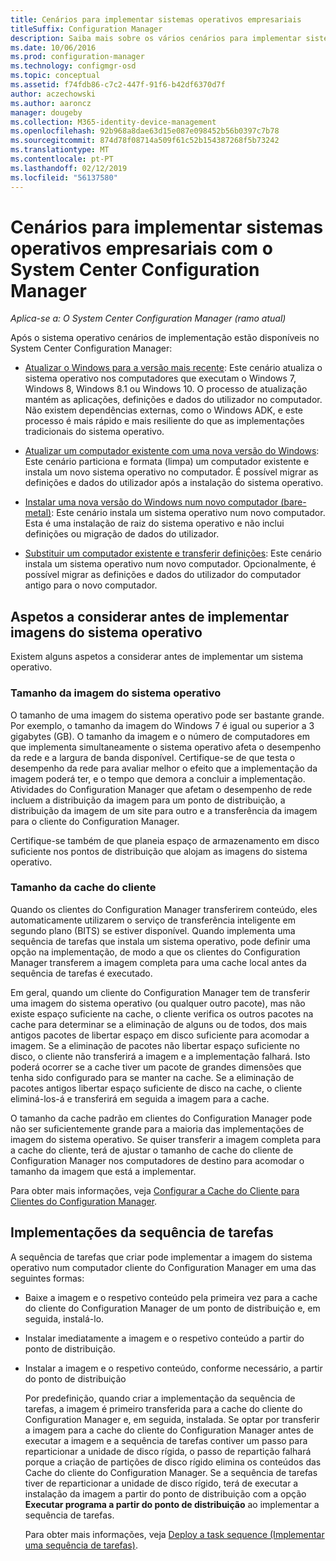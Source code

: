 ```yaml
---
title: Cenários para implementar sistemas operativos empresariais
titleSuffix: Configuration Manager
description: Saiba mais sobre os vários cenários para implementar sistemas de operativos empresariais com o System Center Configuration Manager.
ms.date: 10/06/2016
ms.prod: configuration-manager
ms.technology: configmgr-osd
ms.topic: conceptual
ms.assetid: f74fdb86-c7c2-447f-91f6-b42df6370d7f
author: aczechowski
ms.author: aaroncz
manager: dougeby
ms.collection: M365-identity-device-management
ms.openlocfilehash: 92b968a8dae63d15e087e098452b56b0397c7b78
ms.sourcegitcommit: 874d78f08714a509f61c52b154387268f5b73242
ms.translationtype: MT
ms.contentlocale: pt-PT
ms.lasthandoff: 02/12/2019
ms.locfileid: "56137580"
---
```

# <a name="scenarios-to-deploy-enterprise-operating-systems-with-system-center-configuration-manager"></a>Cenários para implementar sistemas operativos empresariais com o System Center Configuration Manager

*Aplica-se a: O System Center Configuration Manager (ramo atual)*

Após o sistema operativo cenários de implementação estão disponíveis no System Center Configuration Manager:  

-   [Atualizar o Windows para a versão mais recente](upgrade-windows-to-the-latest-version.md): Este cenário atualiza o sistema operativo nos computadores que executam o Windows 7, Windows 8, Windows 8.1 ou Windows 10. O processo de atualização mantém as aplicações, definições e dados do utilizador no computador. Não existem dependências externas, como o Windows ADK, e este processo é mais rápido e mais resiliente do que as implementações tradicionais do sistema operativo.  

-   [Atualizar um computador existente com uma nova versão do Windows](refresh-an-existing-computer-with-a-new-version-of-windows.md): Este cenário particiona e formata (limpa) um computador existente e instala um novo sistema operativo no computador. É possível migrar as definições e dados do utilizador após a instalação do sistema operativo.  

-   [Instalar uma nova versão do Windows num novo computador (bare-metal)](install-new-windows-version-new-computer-bare-metal.md): Este cenário instala um sistema operativo num novo computador. Esta é uma instalação de raiz do sistema operativo e não inclui definições ou migração de dados do utilizador.  

-   [Substituir um computador existente e transferir definições](replace-an-existing-computer-and-transfer-settings.md): Este cenário instala um sistema operativo num novo computador. Opcionalmente, é possível migrar as definições e dados do utilizador do computador antigo para o novo computador.  

## <a name="things-to-consider-before-you-deploy-operating-system-images"></a>Aspetos a considerar antes de implementar imagens do sistema operativo  
 Existem alguns aspetos a considerar antes de implementar um sistema operativo.  

### <a name="operating-system-image-size"></a>Tamanho da imagem do sistema operativo  
 O tamanho de uma imagem do sistema operativo pode ser bastante grande. Por exemplo, o tamanho da imagem do Windows 7 é igual ou superior a 3 gigabytes (GB). O tamanho da imagem e o número de computadores em que implementa simultaneamente o sistema operativo afeta o desempenho da rede e a largura de banda disponível. Certifique-se de que testa o desempenho da rede para avaliar melhor o efeito que a implementação da imagem poderá ter, e o tempo que demora a concluir a implementação. Atividades do Configuration Manager que afetam o desempenho de rede incluem a distribuição da imagem para um ponto de distribuição, a distribuição da imagem de um site para outro e a transferência da imagem para o cliente do Configuration Manager.  

 Certifique-se também de que planeia espaço de armazenamento em disco suficiente nos pontos de distribuição que alojam as imagens do sistema operativo.  

### <a name="client-cache-size"></a>Tamanho da cache do cliente  
 Quando os clientes do Configuration Manager transferirem conteúdo, eles automaticamente utilizarem o serviço de transferência inteligente em segundo plano (BITS) se estiver disponível. Quando implementa uma sequência de tarefas que instala um sistema operativo, pode definir uma opção na implementação, de modo a que os clientes do Configuration Manager transferem a imagem completa para uma cache local antes da sequência de tarefas é executado.  

 Em geral, quando um cliente do Configuration Manager tem de transferir uma imagem do sistema operativo (ou qualquer outro pacote), mas não existe espaço suficiente na cache, o cliente verifica os outros pacotes na cache para determinar se a eliminação de alguns ou de todos, dos mais antigos pacotes de libertar espaço em disco suficiente para acomodar a imagem. Se a eliminação de pacotes não libertar espaço suficiente no disco, o cliente não transferirá a imagem e a implementação falhará. Isto poderá ocorrer se a cache tiver um pacote de grandes dimensões que tenha sido configurado para se manter na cache. Se a eliminação de pacotes antigos libertar espaço suficiente de disco na cache, o cliente eliminá-los-á e transferirá em seguida a imagem para a cache.  

 O tamanho da cache padrão em clientes do Configuration Manager pode não ser suficientemente grande para a maioria das implementações de imagem do sistema operativo. Se quiser transferir a imagem completa para a cache do cliente, terá de ajustar o tamanho de cache do cliente de Configuration Manager nos computadores de destino para acomodar o tamanho da imagem que está a implementar.  

 Para obter mais informações, veja [Configurar a Cache do Cliente para Clientes do Configuration Manager](../../core/clients/manage/manage-clients.md#BKMK_ClientCache).  

## <a name="task-sequence-deployments"></a>Implementações da sequência de tarefas  
 A sequência de tarefas que criar pode implementar a imagem do sistema operativo num computador cliente do Configuration Manager em uma das seguintes formas:  

- Baixe a imagem e o respetivo conteúdo pela primeira vez para a cache do cliente do Configuration Manager de um ponto de distribuição e, em seguida, instalá-lo.  

- Instalar imediatamente a imagem e o respetivo conteúdo a partir do ponto de distribuição.  

- Instalar a imagem e o respetivo conteúdo, conforme necessário, a partir do ponto de distribuição  

  Por predefinição, quando criar a implementação da sequência de tarefas, a imagem é primeiro transferida para a cache do cliente do Configuration Manager e, em seguida, instalada. Se optar por transferir a imagem para a cache do cliente do Configuration Manager antes de executar a imagem e a sequência de tarefas contiver um passo para reparticionar a unidade de disco rígida, o passo de repartição falhará porque a criação de partições de disco rígido elimina os conteúdos das Cache do cliente do Configuration Manager. Se a sequência de tarefas tiver de reparticionar a unidade de disco rígido, terá de executar a instalação da imagem a partir do ponto de distribuição com a opção **Executar programa a partir do ponto de distribuição**  ao implementar a sequência de tarefas.  

  Para obter mais informações, veja [Deploy a task sequence (Implementar uma sequência de tarefas)](manage-task-sequences-to-automate-tasks.md#BKMK_DeployTS).  
